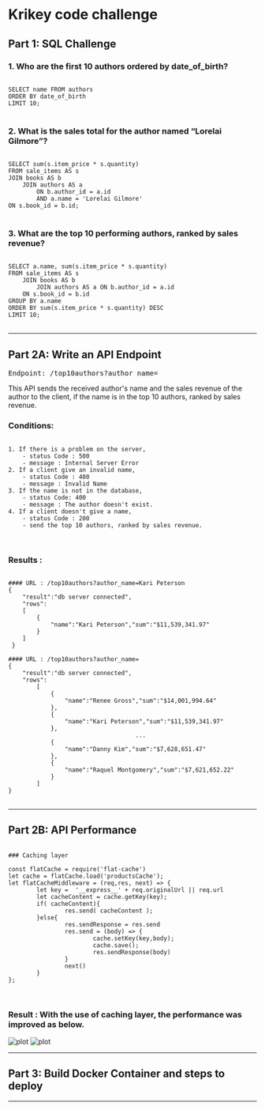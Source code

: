 # Krikey code challenge
## Part 1: SQL Challenge
### 1. Who are the first 10 authors ordered by date_of_birth?
<pre>
<code>
SELECT name FROM authors
ORDER BY date_of_birth
LIMIT 10;
</code>
</pre>

### 2. What is the sales total for the author named “Lorelai Gilmore”?
<pre>
<code>
SELECT sum(s.item_price * s.quantity)
FROM sale_items AS s
JOIN books AS b
    JOIN authors AS a
        ON b.author_id = a.id
        AND a.name = 'Lorelai Gilmore'
ON s.book_id = b.id;
</code>
</pre>

### 3. What are the top 10 performing authors, ranked by sales revenue?
<pre>
<code>
SELECT a.name, sum(s.item_price * s.quantity)
FROM sale_items AS s
    JOIN books AS b
        JOIN authors AS a ON b.author_id = a.id
    ON s.book_id = b.id
GROUP BY a.name
ORDER BY sum(s.item_price * s.quantity) DESC
LIMIT 10;
</code>
</pre>

<hr/>

## Part 2A: Write an API Endpoint
<pre>
Endpoint: /top10authors?author_name=<name of an author>
</pre>

This API sends the received author's name and the sales revenue of the author to the client, if the name is in the top 10 authors, ranked by sales revenue. 

### Conditions: 
<pre>
<code>
1. If there is a problem on the server,
    - status Code : 500
    - message : Internal Server Error
2. If a client give an invalid name,
    - status Code : 400
    - message : Invalid Name
3. If the name is not in the database,
    - status Code: 400
    - message : The author doesn't exist.
4. If a client doesn't give a name,
    - status Code : 200
    - send the top 10 authors, ranked by sales revenue.
<!-- 1. If a client doesn't give an author's name :
    - status Code :  
    - provide the top 10 performing authors with sales revenue, ranked by sales revenue-->
</code>
</pre>

### Results :
<pre>
<code>
#### URL : /top10authors?author_name=Kari Peterson
{
    "result":"db server connected",
    "rows":
    [
        {
            "name":"Kari Peterson","sum":"$11,539,341.97"
        }
    ]
 }
 
#### URL : /top10authors?author_name=
{
    "result":"db server connected",
    "rows":
        [
            {
                "name":"Renee Gross","sum":"$14,001,994.64"
            },
            {
                "name":"Kari Peterson","sum":"$11,539,341.97"
            },
                                    ...
            {
                "name":"Danny Kim","sum":"$7,628,651.47"
            },
            {
                "name":"Raquel Montgomery","sum":"$7,621,652.22"
            }
        ]
}
</code>
</pre>

<hr/>

## Part 2B: API Performance
<pre>
<code>
### Caching layer

const flatCache = require('flat-cache')
let cache = flatCache.load('productsCache');
let flatCacheMiddleware = (req,res, next) => {
        let key =  '__express__' + req.originalUrl || req.url
        let cacheContent = cache.getKey(key);
        if( cacheContent){
                res.send( cacheContent );
        }else{
                res.sendResponse = res.send
                res.send = (body) => {
                        cache.setKey(key,body);
                        cache.save();
                        res.sendResponse(body)
                }
                next()
        }
};

</code>
</pre>

### Result : With the use of caching layer, the performance was improved as below.
![plot](./img/2b_bf.JPG)
![plot](./img/2b_af.JPG)


<hr/>

## Part 3: Build Docker Container and steps to deploy

<hr/>
